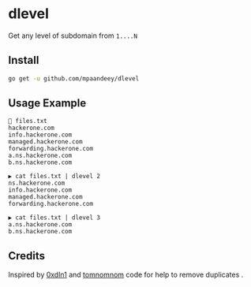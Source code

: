 # dlevel
Get any level of subdomain from ```1....N``` 
## Install

```bash
go get -u github.com/mpaandeey/dlevel
```
## Usage Example
```
📄 files.txt
hackerone.com
info.hackerone.com
managed.hackerone.com
forwarding.hackerone.com
a.ns.hackerone.com
b.ns.hackerone.com

​▶ ​​cat files.txt | dlevel 2
ns.hackerone.com
info.hackerone.com
managed.hackerone.com
forwarding.hackerone.com

▶ cat files.txt | dlevel 3
a.ns.hackerone.com
b.ns.hackerone.com

```
## Credits
Inspired by [0xdln1](https://github.com/0xdln1/getlevels) and [tomnomnom](https://github.com/tomnomnom/anew) code for help to remove duplicates .